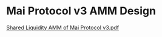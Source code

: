 # Mai Protocol v3 AMM Design

[Shared Liquidity AMM of Mai Protocol v3.pdf](https://mcdexio.github.io/documents/en/Shared-Liquidity-AMM-of-MAI-PROTOCOL-v3.pdf)

